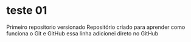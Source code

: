 # teste 01
Primeiro repositorio versionado
Repositório criado para aprender como funciona o Git e GitHub
essa linha adicionei direto no GitHub
